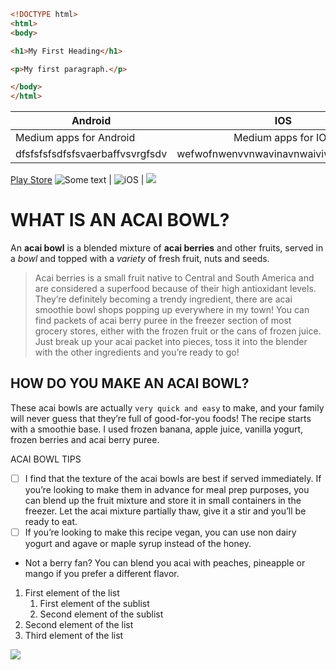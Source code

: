 ``` html
<!DOCTYPE html>
<html>
<body>

<h1>My First Heading</h1>

<p>My first paragraph.</p>

</body>
</html>
```







Android | IOS | Windows
--- | :---: | ---:
Medium apps for Android | Medium apps for IOS | Medium apps for Windows
dfsfsfsfsdfsfsvaerbaffvsvrgfsdv | wefwofnwenvvnwavinavnwaiviwrvwivwrivhh | wofnwofnooeirvnwovonwovrnowvonwrovnai
[Play Store](https://play.google.com/store?gl=AT)
![](https://www.iconfinder.com/data/icons/logos-3/228/android-512.png "Some text") | ![iOS](https://upload.wikimedia.org/wikipedia/commons/thumb/c/ca/IOS_logo.svg/2000px-IOS_logo.svg.png) | ![](https://upload.wikimedia.org/wikipedia/commons/thumb/0/0a/Unofficial_Windows_logo_variant_-_2002%E2%80%932012_%28Multicolored%29.svg/870px-Unofficial_Windows_logo_variant_-_2002%E2%80%932012_%28Multicolored%29.svg.png)




# WHAT IS AN ACAI BOWL?
An **acai bowl** is a blended mixture of __acai berries__ and other fruits, served in a _bowl_ and topped with a *variety* of fresh fruit, nuts and seeds.

> Acai berries is a small fruit native to Central and South America and are considered a superfood because of their high antioxidant levels. They’re definitely becoming a trendy ingredient, there are acai smoothie bowl shops popping up everywhere in my town! You can find packets of acai berry puree in the freezer section of most grocery stores, either with the frozen fruit or the cans of frozen juice. Just break up your acai packet into pieces, toss it into the blender with the other ingredients and you’re ready to go!

## HOW DO YOU MAKE AN ACAI BOWL?
These acai bowls are actually `very quick and easy` to make, and your family will never guess that they’re full of good-for-you foods! The recipe starts with a smoothie base. I used frozen banana, apple juice, vanilla yogurt, frozen berries and acai berry puree.

ACAI BOWL TIPS
- [ ] I find that the texture of the acai bowls are best if served immediately. If you’re looking to make them in advance for meal prep purposes, you can blend up the fruit mixture and store it in small containers in the freezer. Let the acai mixture partially thaw, give it a stir and you’ll be ready to eat.
- [ ] If you’re looking to make this recipe vegan, you can use non dairy yogurt and agave or maple syrup instead of the honey.
- Not a berry fan? You can blend you acai with peaches, pineapple or mango if you prefer a different flavor.

1. First element of the list
   1. First element of the sublist
   2. Second element of the sublist
2. Second element of the list
3. Third element of the list



[![](https://images-na.ssl-images-amazon.com/images/I/61phRUj2Y4L._AC_SX425_.jpg)](https://www.youtube.com/watch?v=hGFOk5OoE6Y&ab_channel=ImmortalSwings)

